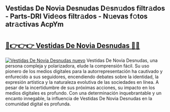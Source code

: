 ## Vestidas De Novia Desnudas D𝚎sn𝚞dos filtr𝚊dos - Parts-DRl Vid𝚎os filtr𝚊dos - N𝚞evas f𝚘tos atr𝚊ctivas AcpYm

# <h2><a href="http://mbc8fwl.tromn.icu/?c=Vestidas+De+Novia+Desnudas">🔗👉👉👉 Vestidas De Novia Desnudas 🔗🔗</a></h2>

[![Vestidas De Novia Desnudas nuevo](https://i.imgur.com/pEAQMta.gif)](http://mbc8fwl.tromn.icu/?c=Vestidas+De+Novia+Desnudas)
Vestidas De Novia Desnudas, una persona compleja y polarizadora, elude la comprensión fácil. Su uso pionero de los medios digitales para la autorrepresentación ha cautivado y enfurecido a sus seguidores, encendiendo debates sobre la identidad, la expresión artística y la naturaleza evolutiva de las sociedades en línea. A pesar de la incertidumbre de sus próximas acciones, su impacto en los medios digitales es profundo. Con una determinación inquebrantable y un encanto innegable, la influencia de Vestidas De Novia Desnudas en la comunidad digital es profunda.
